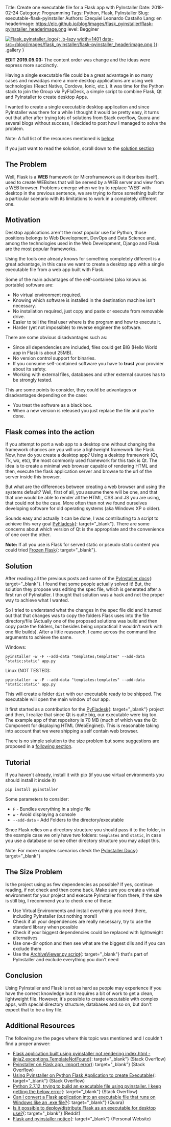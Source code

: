 Title: Create one executable file for a Flask app with PyInstaller
Date: 2018-02-24
Category: Programming
Tags: Python, Flask, PyInstaller
Slug: executable-flask-pyinstaller
Authors: Ezequiel Leonardo Castaño
Lang: en
headerimage: https://elc.github.io/blog/images/flask_pyinstaller/flask-pyinstaller_headerimage.png
level: Begginer

[![Flask_pyinstaller_logo]({static}images/flask_pyinstaller/flask-pyinstaller_headerimage-thumbnail.png){: .b-lazy width=1401 data-src=/blog/images/flask_pyinstaller/flask-pyinstaller_headerimage.png }](/blog/images/flask_pyinstaller/flask-pyinstaller_headerimage.png){: .gallery }

**EDIT 2019.05.03:** The content order was change and the ideas were express more succinctly.

<!-- PELICAN_BEGIN_SUMMARY -->

Having a single executable file could be a great advantage in so many cases and nowadays more a more desktop applications are using web technologies (React Native, Cordova, Ionic, etc.). It was time for the Python stack to join the Group via PyFlaDesk, a simple script to combine Flask, Qt and PyInstaller to create desktop Apps.

<!-- PELICAN_END_SUMMARY -->

I wanted to create a single executable desktop application and since PyInstaller was there for a while I thought it would be pretty easy, it turns out that after after trying lots of solutions from Stack overflow, Quora and several blogs without success, I decided to post how I managed to solve the problem.

Note: A full list of the resources mentioned is [below](#additional-resources)

If you just want to read the solution, scroll down to the [solution section](#solution)

## The Problem

Well, Flask is a **WEB** framework (or Microframework as it desribes itself), used to create WEBsites that will be served by a WEB server and view from a WEB browser. Problems emerge when we try to replace 'WEB' with desktop in the previous sentence, we are trying to force something built for a particular scenario with its limitations to work in a completely different one.

## Motivation

Desktop applications aren't the most popular use for Python, those positions belongs to Web Development, DevOps and Data Science and, among the technologies used in the Web Development, Django and Flask are the most popular frameworks.

Using the tools one already knows for something completely different is a great advantage, in this case we want to create a desktop app with a single executable file from a web app built with Flask.

Some of the main advantages of the self-contained (also known as portable) software are:

- No virtual environment required.
- Knowing which software is installed in the destination machine isn't necessary.
- No installation required, just copy and paste or execute from removable drive.
- Easier to tell the final user where is the program and how to execute it.
- Harder (yet not impossible) to reverse engineer the software.

There are some obvious disadvantages such as:

- Since all dependencies are included, files could get BIG (Hello World app in Flask is about 25MB).
- No version control support for binaries.
- If you consume self-contained software you have to **trust** your provider about its safety.
- Working with external files, databases and other external sources has to be strongly tested.

This are some points to consider, they could be advantages or disadvantages depending on the case:

- You treat the software as a black box.
- When a new version is released you just replace the file and you're done.

## Flask comes into the action

If you attempt to port a web app to a desktop one without changing the framework chances are you will use a lightweight framework like Flask. Now, how do you create a desktop app? Using a desktop framework (Qt, Tk, wx, etc), the most commonly used framework for this task is Qt. The idea is to create a minimal web browser capable of rendering HTML and then, execute the flask application server and browse to the url of the server inside this browser.

But what are the differences between creating a web browser and using the systems default? Well, first of all, you assume there will be one, and that that one would be able to render all the HTML, CSS and JS you are using, that could not be the case. More often than not we found ourselves developing software for old operating systems (aka Windows XP o older).

Sounds easy and actually it can be done, I was contributing to a script to achieve this very goal [PyFladesk](https://elc.github.io/link/pyfladesk_repo){: target="_blank"}. There are some concerns about which version of Qt is the appropriate and the convenience of one over the other.

**Note:** If all you use is Flask for served static or pseudo static content you could tried [Frozen Flask](http://pythonhosted.org/Frozen-Flask/){: target="_blank"}.

## Solution

After reading all the previous posts and some of the [PyInstaller docs](https://pythonhosted.org/PyInstaller/){: target="_blank"}. I found that some people actually solved it! But, the solution they propose was editing the spec file, which is generated after a first run of PyInstaller. I thought that solution was a hack and not the proper way to achieve what I wanted.

So I tried to understand what the changes in the spec file did and it turned out that that changes was to copy the folders Flask uses into the file directory/file (Actually one of the proposed solutions was build and then copy paste the folders, but besides being unpractical it wouldn't work with one file builds). After a little reasearch, I came across the command line arguments to achieve the same.

Windows:

    pyinstaller -w -F --add-data "templates;templates" --add-data "static;static" app.py

Linux (NOT TESTED):

    pyinstaller -w -F --add-data "templates:templates" --add-data "static:static" app.py

This will create a folder `dist` with our executable ready to be shipped. The executable will open the main window of our app.

It first started as a contribution for the [PyFladesk](https://elc.github.io/link/pyfladesk_repo){: target="_blank"} project and then, I realize that since Qt is quite big, our executable were big too. The example app of that repository is 70 MB (much of which was the Qt Component for displaying HTML (WebEngine)). This is reasonable taking into account that we were shipping a self contain web browser.

There is no simple solution to the size problem but some suggestions are proposed in a [following section](#the-size-problem).

## Tutorial

If you haven't already, install it with pip (if you use virtual environments you should install it inside it)

    pip install pyinstaller

Some parameters to consider:

- `F` - Bundles everything in a single file
- `w` - Avoid displaying a console
- `--add-data` - Add Folders to the directory/executable

Since Flask relies on a directory structure you should pass it to the folder, in the example case we only have two folders: `templates` and `static`, in case you use a database or some other directory structure you may adapt this.

Note: For more complex scenarios check the [PyInstaller Docs](https://pythonhosted.org/PyInstaller/usage.html){: target="_blank"}

## The Size Problem

Is the project using as few dependencies as possible? If yes, continue reading, if not check and then come back. Make sure you create a virtual environment for your project and execute PyInstaller from there, if the size is still big, I recommend you to check one of these:

- Use Virtual Environments and install everything you need there, including PyInstaller (but nothing more!)
- Check if all your dependences are really necessary, try to use the standard library when possible
- Check if your biggest dependencies could be replaced with lightweight alternatives
- Use one-dir option and then see what are the biggest dlls and if you can exclude them
- Use the [ArchiveViewer.py script](http://pyinstaller.readthedocs.io/en/stable/advanced-topics.html#using-pyi-archive-viewer){: target="_blank"} that's part of PyInstaller and exclude everything you don't need

## Conclusion

Using PyInstaller and Flask is not as hard as people may experience if you have the correct knowledge but it requires a bit of work to get a clean, lightweight file. However, it's possible to create executable with complex apps, with special directory structure, databases and so on, but don't expect that to be a tiny file.

## Additional Resources

The following are the pages where this topic was mentioned and I couldn't find a proper answer:

- [Flask application built using pyinstaller not rendering index.html - jinja2.exceptions.TemplateNotFound](https://stackoverflow.com/questions/32149892/flask-application-built-using-pyinstaller-not-rendering-index-html){: target="_blank"} (Stack Overflow)
- [Pyinstaller on Flask app, import error](https://stackoverflow.com/questions/47832309/pyinstaller-on-flask-app-import-error){: target="_blank"} (Stack Overflow)
- [Using Pyinstaller on Python Flask Application to create Executable](https://stackoverflow.com/questions/47018930/using-pyinstaller-on-python-flask-application-to-create-executable){: target="_blank"} (Stack Overflow)
- [Python 2.7.12, trying to build an executable file using pyinstaller. I keep getting the below error](https://stackoverflow.com/questions/40191441/python-2-7-12-trying-to-build-an-executable-file-using-pyinstaller-i-keep-gett){: target="_blank"} (Stack Overflow)
- [Can I convert a Flask application into an executable file that runs on Windows like an .exe file?](https://www.quora.com/Can-I-convert-a-Flask-application-into-an-executable-file-that-runs-on-Windows-like-an-exe-file){: target="_blank"} (Quora)
- [Is it possible to deploy/distribute Flask as an executable for desktop use?](https://www.reddit.com/r/Python/comments/21evjn/is_it_possible_to_deploydistribute_flask_as_an/){: target="_blank"} (Reddit)
- [Flask and pyinstaller notice](http://mapopa.blogspot.com.ar/2013/10/flask-and-pyinstaller-notice.html){: target="_blank"} (Personal Website)